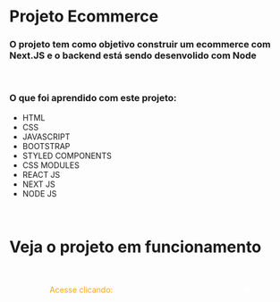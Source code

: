 # Projeto Ecommerce


### O projeto tem como objetivo construir um ecommerce com Next.JS e o backend está sendo desenvolido com Node

<br />

### O que foi aprendido com este projeto:

   * HTML
   * CSS
   * JAVASCRIPT
   * BOOTSTRAP
   * STYLED COMPONENTS
   * CSS MODULES
   * REACT JS
   * NEXT JS
   * NODE JS

<br />

# Veja o projeto em funcionamento

<br />

<p  align="center" style="color:orange;"> Acesse clicando: 
 <a style="color:white;" href="https://ecommerce-king-eletronics.vercel.app/" target="_blank"> ecommerce-king-eletronics.verce 🌍</a>
</p>
